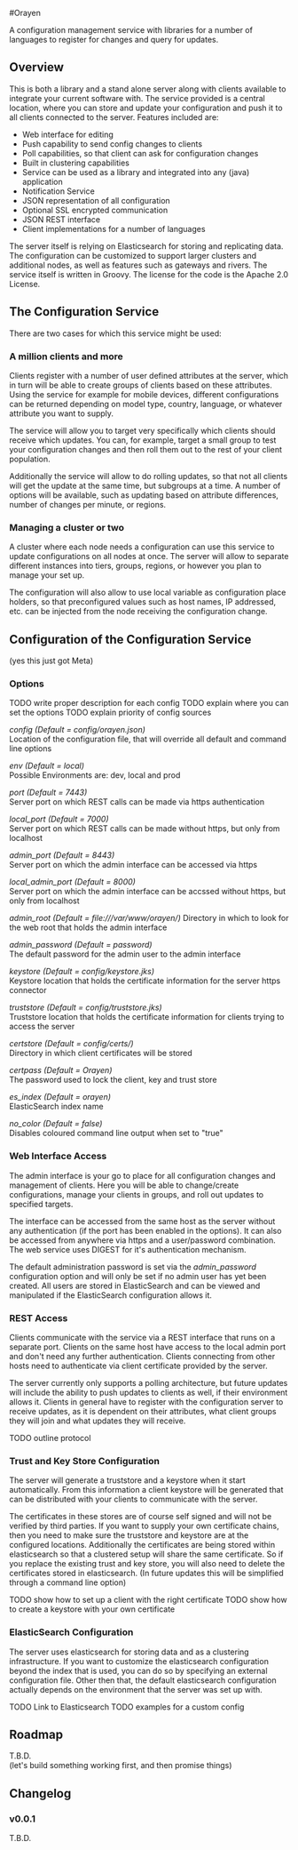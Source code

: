 #Orayen

A configuration management service with libraries for a number of languages to register for changes and query for updates.

## Overview

This is both a library and a stand alone server along with clients available to integrate your current software with. The service provided is a central location, where you can store and update your configuration and push it to all clients connected to the server. Features included are:

* Web interface for editing
* Push capability to send config changes to clients
* Poll capabilities, so that client can ask for configuration changes
* Built in clustering capabilities
* Service can be used as a library and integrated into any (java) application
* Notification Service
* JSON representation of all configuration
* Optional SSL encrypted communication
* JSON REST interface
* Client implementations for a number of languages

The server itself is relying on Elasticsearch for storing and replicating data. The configuration can be customized to support larger clusters and additional nodes, as well as features such as gateways and rivers. The service itself is written in Groovy. The license for the code is the Apache 2.0 License.

## The Configuration Service
There are two cases for which this service might be used:

### A million clients and more
Clients register with a number of user defined attributes at the server, which in turn will be able to create groups of clients based on these attributes.
Using the service for example for mobile devices, different configurations can be returned depending on model type, country, language, or whatever attribute you want to supply.

The service will allow you to target very specifically which clients should receive which updates. You can, for example, target a small group to test your configuration changes and then roll them out to the rest of your client population.

Additionally the service will allow to do rolling updates, so that not all clients will get the update at the same time, but subgroups at a time. A number of options will be available, such as updating based on attribute differences, number of changes per minute, or regions.

### Managing a cluster or two
A cluster where each node needs a configuration can use this service to update configurations on all nodes at once.
The server will allow to separate different instances into tiers, groups, regions, or however you plan to manage your set up.

The configuration will also allow to use local variable as configuration place holders, so that preconfigured values such as host names, IP addressed, etc. can be injected from the node receiving the configuration change.  

## Configuration of the Configuration Service
(yes this just got Meta)

### Options

TODO write proper description for each config
TODO explain where you can set the options
TODO explain priority of config sources

_config (Default = config/orayen.json)_  
Location of the configuration file, that will override all default and command line options

_env (Default = local)_  
Possible Environments are: dev, local and prod

_port (Default = 7443)_  
Server port on which REST calls can be made via https authentication

_local\_port (Default = 7000)_  
Server port on which REST calls can be made without https, but only from localhost

_admin\_port (Default = 8443)_  
Server port on which the admin interface can be accessed via https

_local\_admin\_port (Default = 8000)_  
Server port on which the admin interface can be accssed without https, but only from localhost

_admin\_root (Default = file:///var/www/orayen/)_
Directory in which to look for the web root that holds the admin interface

_admin\_password (Default = password)_  
The default password for the admin user to the admin interface

_keystore (Default = config/keystore.jks)_  
Keystore location that holds the certificate information for the server https connector

_truststore (Default = config/truststore.jks)_  
Truststore location that holds the certificate information for clients trying to access the server

_certstore (Default = config/certs/)_  
Directory in which client certificates will be stored

_certpass (Default = Orayen)_  
The password used to lock the client, key and trust store

_es\_index (Default = orayen)_  
ElasticSearch index name

_no\_color (Default = false)_  
Disables coloured command line output when set to "true"

### Web Interface Access
The admin interface is your go to place for all configuration changes and management of clients. Here you will be able to change/create configurations, manage your clients in groups, and roll out updates to specified targets.

The interface can be accessed from the same host as the server without any authentication (if the port has been enabled in the options).
It can also be accessed from anywhere via https and a user/password combination. The web service uses DIGEST for it's authentication mechanism.

The default administration password is set via the _admin\_password_ configuration option and will only be set if no admin user has yet been created.
All users are stored in ElasticSearch and can be viewed and manipulated if the ElasticSearch configuration allows it.

### REST Access
Clients communicate with the service via a REST interface that runs on a separate port. Clients on the same host have access to the local admin port and don't need any further authentication.
Clients connecting from other hosts need to authenticate via client certificate provided by the server.

The server currently only supports a polling architecture, but future updates will include the ability to push updates to clients as well, if their environment allows it.
Clients in general have to register with the configuration server to receive updates, as it is dependent on their attributes, what client groups they will join and what updates they will receive.

TODO outline protocol

### Trust and Key Store Configuration

The server will generate a truststore and a keystore when it start automatically. From this information a client keystore will be generated that can be distributed with your clients to communicate with the server.

The certificates in these stores are of course self signed and will not be verified by third parties. If you want to supply your own certificate chains, then you need to make sure the truststore and keystore are at the configured locations.
Additionally the certificates are being stored within elasticsearch so that a clustered setup will share the same certificate. So if you replace the existing trust and key store, you will also need to delete the certificates stored in elasticsearch.
(In future updates this will be simplified through a command line option)

TODO show how to set up a client with the right certificate
TODO show how to create a keystore with your own certificate

### ElasticSearch Configuration

The server uses elasticsearch for storing data and as a clustering infrastructure. If you want to customize the elasticsearch configuration beyond the index that is used, you can do so by specifying an external configuration file.
Other then that, the default elasticsearch configuration actually depends on the environment that the server was set up with.

TODO Link to Elasticsearch
TODO examples for a custom config

## Roadmap

T.B.D.  
(let's build something working first, and then promise things)

## Changelog

### v0.0.1
T.B.D.